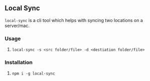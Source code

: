 ## Local Sync

`local-sync` is a cli tool which helps with syncing two locations on a server/mac. 

### Usage

1. `local-sync -s <src folder/file> -d <destiation folder/file>`


### Installation
1. `npm i -g local-sync`